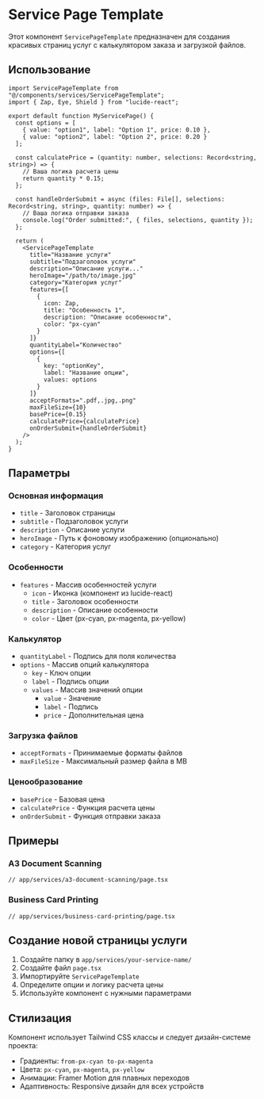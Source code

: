 # Service Page Template

Этот компонент `ServicePageTemplate` предназначен для создания красивых страниц услуг с калькулятором заказа и загрузкой файлов.

## Использование

```tsx
import ServicePageTemplate from "@/components/services/ServicePageTemplate";
import { Zap, Eye, Shield } from "lucide-react";

export default function MyServicePage() {
  const options = [
    { value: "option1", label: "Option 1", price: 0.10 },
    { value: "option2", label: "Option 2", price: 0.20 }
  ];

  const calculatePrice = (quantity: number, selections: Record<string, string>) => {
    // Ваша логика расчета цены
    return quantity * 0.15;
  };

  const handleOrderSubmit = async (files: File[], selections: Record<string, string>, quantity: number) => {
    // Ваша логика отправки заказа
    console.log("Order submitted:", { files, selections, quantity });
  };

  return (
    <ServicePageTemplate
      title="Название услуги"
      subtitle="Подзаголовок услуги"
      description="Описание услуги..."
      heroImage="/path/to/image.jpg"
      category="Категория услуг"
      features={[
        {
          icon: Zap,
          title: "Особенность 1",
          description: "Описание особенности",
          color: "px-cyan"
        }
      ]}
      quantityLabel="Количество"
      options={[
        {
          key: "optionKey",
          label: "Название опции",
          values: options
        }
      ]}
      acceptFormats=".pdf,.jpg,.png"
      maxFileSize={10}
      basePrice={0.15}
      calculatePrice={calculatePrice}
      onOrderSubmit={handleOrderSubmit}
    />
  );
}
```

## Параметры

### Основная информация
- `title` - Заголовок страницы
- `subtitle` - Подзаголовок услуги
- `description` - Описание услуги
- `heroImage` - Путь к фоновому изображению (опционально)
- `category` - Категория услуг

### Особенности
- `features` - Массив особенностей услуги
  - `icon` - Иконка (компонент из lucide-react)
  - `title` - Заголовок особенности
  - `description` - Описание особенности
  - `color` - Цвет (px-cyan, px-magenta, px-yellow)

### Калькулятор
- `quantityLabel` - Подпись для поля количества
- `options` - Массив опций калькулятора
  - `key` - Ключ опции
  - `label` - Подпись опции
  - `values` - Массив значений опции
    - `value` - Значение
    - `label` - Подпись
    - `price` - Дополнительная цена

### Загрузка файлов
- `acceptFormats` - Принимаемые форматы файлов
- `maxFileSize` - Максимальный размер файла в MB

### Ценообразование
- `basePrice` - Базовая цена
- `calculatePrice` - Функция расчета цены
- `onOrderSubmit` - Функция отправки заказа

## Примеры

### A3 Document Scanning
```tsx
// app/services/a3-document-scanning/page.tsx
```

### Business Card Printing
```tsx
// app/services/business-card-printing/page.tsx
```

## Создание новой страницы услуги

1. Создайте папку в `app/services/your-service-name/`
2. Создайте файл `page.tsx`
3. Импортируйте `ServicePageTemplate`
4. Определите опции и логику расчета цены
5. Используйте компонент с нужными параметрами

## Стилизация

Компонент использует Tailwind CSS классы и следует дизайн-системе проекта:
- Градиенты: `from-px-cyan to-px-magenta`
- Цвета: `px-cyan`, `px-magenta`, `px-yellow`
- Анимации: Framer Motion для плавных переходов
- Адаптивность: Responsive дизайн для всех устройств
